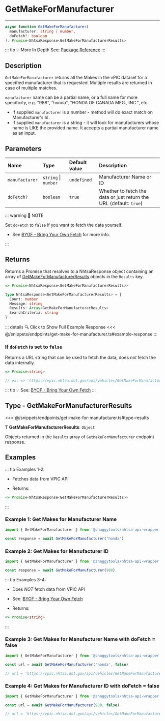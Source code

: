 # GetMakeForManufacturer

---

```typescript
async function GetMakeForManufacturer(
  manufacturer: string | number,
  doFetch?: boolean
): Promise<NhtsaResponse<GetMakeForManufacturerResults>
```

::: tip :bulb: More In Depth
See: [Package Reference](../../typedoc/modules/api_endpoints_GetMakeForManufacturer)
:::

## Description

`GetMakeForManufacturer` returns all the Makes in the vPIC dataset for a specified manufacturer
that is requested. Multiple results are returned in case of multiple matches.

`manufacturer` name can be a partial name, or a full name for more specificity, e.g. "988",
"honda", "HONDA OF CANADA MFG., INC.", etc.

- If supplied `manufacturer` is a number - method will do exact match on Manufacturer's Id.
- If supplied `manufacturer` is a string - it will look for manufacturers whose name is LIKE the
  provided name. It accepts a partial manufacturer name as an input.

## Parameters

| Name           | Type                 | Default value | Description                                                        |
| :------------- | :------------------- | :------------ | :----------------------------------------------------------------- |
| `manufacturer` | `string` \| `number` | `undefined`   | Manufacturer Name or ID                                            |
| `doFetch?`     | `boolean`            | `true`        | Whether to fetch the data or just return the URL (default: `true`) |

::: warning 📝 NOTE

Set `doFetch` to `false` if you want to fetch the data yourself.

- See [BYOF - Bring Your Own Fetch](../../guide/bring-your-own-fetch.md#option-1-set-dofetch-to-false)
  for more info.

:::

## Returns

Returns a Promise that resolves to a NhtsaResponse object containing an array of
[GetMakeForManufacturerResults](#type-getmakeformanufacturerresults) objects in the `Results` key.

```typescript
=> Promise<NhtsaResponse<GetMakeForManufacturerResults>>
```

```typescript
type NhtsaResponse<GetMakeForManufacturerResults> = {
  Count: number
  Message: string
  Results: Array<GetMakeForManufacturerResults>
  SearchCriteria: string
}
```

::: details :mag: Click to Show Full Example Response
<<< @/snippets/endpoints/get-make-for-manufacturer.ts#example-response
:::

### If `doFetch` is set to `false`

Returns a URL string that can be used to fetch the data, does _not_ fetch the data internally.

```typescript
=> Promise<string>

// ex: => 'https://vpic.nhtsa.dot.gov/api/vehicles/GetMakeForManufacturer/?format=json'
```

::: tip :bulb: See: [BYOF - Bring Your Own Fetch](../../guide/bring-your-own-fetch.md#option-1-set-dofetch-to-false)
:::

## Type - GetMakeForManufacturerResults

<<< @/snippets/endpoints/get-make-for-manufacturer.ts#type-results

Ƭ **GetMakeForManufacturerResults**: `Object`

Objects returned in the `Results` array of `GetMakeForManufacturer` endpoint response.

## Examples

::: tip Examples 1-2:

- Fetches data from VPIC API

- Returns:

```typescript
=> Promise<NhtsaResponse<GetMakeForManufacturerResults>>
```

:::

### Example 1: Get Makes for Manufacturer Name

```ts
import { GetMakeForManufacturer } from '@shaggytools/nhtsa-api-wrapper'

const response = await GetMakeForManufacturer('honda')
```

### Example 2: Get Makes for Manufacturer ID

```ts
import { GetMakeForManufacturer } from '@shaggytools/nhtsa-api-wrapper'

const response = await GetMakeForManufacturer(988)
```

::: tip Examples 3-4:

- Does _NOT_ fetch data from VPIC API

- See: [BYOF - Bring Your Own Fetch](../../guide/bring-your-own-fetch.md#option-1-set-dofetch-to-false)

- Returns:

```typescript
=> Promise<string>
```

:::

### Example 3: Get Makes for Manufacturer Name with doFetch = false

```ts
import { GetMakeForManufacturer } from '@shaggytools/nhtsa-api-wrapper'

const url = await GetMakeForManufacturer('honda', false)

// url = 'https://vpic.nhtsa.dot.gov/api/vehicles/GetMakeForManufacturer/honda?format=json'
```

### Example 4: Get Makes for Manufacturer ID with doFetch = false

```ts
import { GetMakeForManufacturer } from '@shaggytools/nhtsa-api-wrapper'

const url = await GetMakeForManufacturer(988, false)

// url = 'https://vpic.nhtsa.dot.gov/api/vehicles/GetMakeForManufacturer/988?format=json'
```
